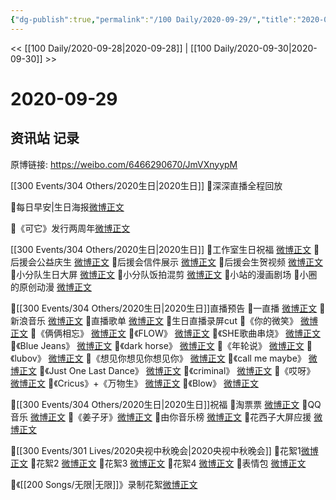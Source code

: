```yaml
---
{"dg-publish":true,"permalink":"/100 Daily/2020-09-29/","title":"2020-09-29","created":"2023-04-08T13:52:10.875+08:00","updated":"2023-04-08T13:53:15.109+08:00"}
---
```



<< [[100 Daily/2020-09-28\|2020-09-28]] | [[100 Daily/2020-09-30\|2020-09-30]] >>

# 2020-09-29

## 资讯站 记录

原博链接: https://weibo.com/6466290670/JmVXnyypM

[[300 Events/304 Others/2020生日\|2020生日]]
💫深深直播全程回放 [](https://m.weibo.cn/1736988591/4554577020458179)

💫每日早安|生日海报[微博正文](https://m.weibo.cn/6466290670/4554417410410197)

💫《可它》发行两周年[微博正文](https://m.weibo.cn/6466290670/4554424770371957)

[[300 Events/304 Others/2020生日\|2020生日]]
💫工作室生日祝福 [微博正文](https://m.weibo.cn/6466290670/4554283893394965)
💫后援会公益庆生 [微博正文](https://m.weibo.cn/6466290670/4554428794019623)
💫后援会信件展示 [微博正文](https://m.weibo.cn/6466290670/4554480723432794)
💫后援会生贺视频 [微博正文](https://m.weibo.cn/6466290670/4554555465146027)
💫小分队生日大屏 [微博正文](https://m.weibo.cn/5516625428/4554481440654578)
💫小分队饭拍混剪 [微博正文](https://m.weibo.cn/6466290670/4554429410318780)
💫小站的漫画剧场 [](https://m.weibo.cn/6466290670/4554543310308333)
💫小圈的原创动漫 [微博正文](https://m.weibo.cn/6466290670/4554452071354116)

💫[[300 Events/304 Others/2020生日\|2020生日]]直播预告
🌱一直播 [微博正文](https://m.weibo.cn/6466290670/4554502604330642)
🌱新浪音乐 [微博正文](https://m.weibo.cn/6466290670/4554472174651638)
💫直播歌单 [微博正文](https://m.weibo.cn/6466290670/4554654908419484)
💫生日直播录屏cut
🌱《你的微笑》 [微博正文](https://m.weibo.cn/6466290670/4554582162145668)
🌱《俩俩相忘》 [微博正文](https://m.weibo.cn/6466290670/4554583089618347)
🌱《FLOW》 [微博正文](https://m.weibo.cn/6466290670/4554592328620376)
🌱《SHE歌曲串烧》 [微博正文](https://m.weibo.cn/6466290670/4554594007122450)
🌱《Blue Jeans》 [微博正文](https://m.weibo.cn/6466290670/4554595328859629)
🌱《dark horse》 [微博正文](https://m.weibo.cn/6466290670/4554599497210047)
🌱《年轮说》 [微博正文](https://m.weibo.cn/6466290670/4554602265191394)
🌱《lubov》 [微博正文](https://m.weibo.cn/6466290670/4554604601416007)
🌱《想见你想见你想见你》 [微博正文](https://m.weibo.cn/6466290670/4554607450395890)
🌱《call me maybe》 [微博正文](https://m.weibo.cn/6466290670/4554616043998179)
🌱《Just One Last Dance》 [微博正文](https://m.weibo.cn/6466290670/4554616068647665)
🌱《criminal》 [微博正文](https://m.weibo.cn/6466290670/4554618489800629)
🌱《哎呀》 [微博正文](https://m.weibo.cn/6466290670/4554623530051387)
🌱《Cricus》+《万物生》 [微博正文](https://m.weibo.cn/6466290670/4554632141742117)
🌱《Blow》 [微博正文](https://m.weibo.cn/6466290670/4554644108092307)

💫[[300 Events/304 Others/2020生日\|2020生日]]祝福
🌱淘票票 [微博正文](https://m.weibo.cn/6466290670/4554461709871186)
🌱QQ音乐 [微博正文](https://m.weibo.cn/6466290670/4554421223294716)
🌱《姜子牙》[微博正文](https://m.weibo.cn/6466290670/4554285700090524)
🌱由你音乐榜 [微博正文](https://m.weibo.cn/6466290670/4554484523212512)
🌱花西子大屏应援 [微博正文](https://m.weibo.cn/6466290670/4554590915924197)

💫[[300 Events/301 Lives/2020央视中秋晚会\|2020央视中秋晚会]]
🌱花絮1[微博正文](https://m.weibo.cn/6466290670/4554460254439201)
🌱花絮2 [微博正文](https://m.weibo.cn/6466290670/4554511483932115)
🌱花絮3 [微博正文](https://m.weibo.cn/6466290670/4554548565772697)
🌱花絮4 [微博正文](https://m.weibo.cn/6466290670/4554592425350573)
🌱表情包 [微博正文](https://m.weibo.cn/6466290670/4554519382594773)

💫《[[200 Songs/无限\|无限]]》录制花絮[微博正文](https://m.weibo.cn/6466290670/4554613375639267)
